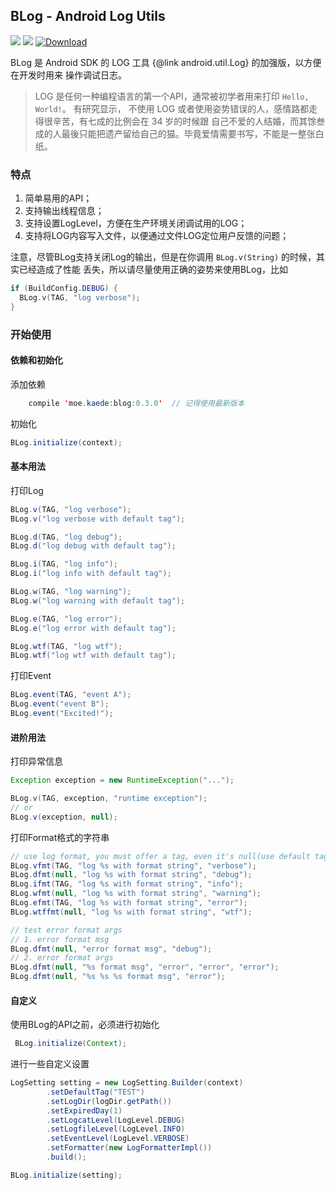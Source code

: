 ## BLog - Android Log Utils
[![](https://img.shields.io/hexpm/l/plug.svg)](#) [![](https://img.shields.io/badge/minSdk-9-brightgreen.svg)](#) [![Download](https://api.bintray.com/packages/kaedea/moe-studio/b-log/images/download.svg)](https://bintray.com/kaedea/moe-studio/b-log/_latestVersion)

BLog 是 Android SDK 的 LOG 工具 {@link android.util.Log} 的加强版，以方便在开发时用来
操作调试日志。

> LOG 是任何一种编程语言的第一个API，通常被初学者用来打印 `Hello, World!`。 有研究显示，
不使用 LOG 或者使用姿势错误的人，感情路都走得很辛苦，有七成的比例会在 34 岁的时候跟
自己不爱的人结婚，而其馀叁成的人最後只能把遗产留给自己的猫。毕竟爱情需要书写，不能是一整张白纸。


### 特点
 1. 简单易用的API；
 2. 支持输出线程信息；
 3. 支持设置LogLevel，方便在生产环境关闭调试用的LOG；
 4. 支持将LOG内容写入文件，以便通过文件LOG定位用户反馈的问题；

注意，尽管BLog支持关闭Log的输出，但是在你调用 `BLog.v(String)` 的时候，其实已经造成了性能
丢失，所以请尽量使用正确的姿势来使用BLog，比如
```java
if (BuildConfig.DEBUG) {
  BLog.v(TAG, "log verbose");
}
```


### 开始使用
#### 依赖和初始化
添加依赖
```java
    compile 'moe.kaede:blog:0.3.0'  // 记得使用最新版本
```
初始化
```java
BLog.initialize(context);
```

#### 基本用法
打印Log
```java
BLog.v(TAG, "log verbose");
BLog.v("log verbose with default tag");

BLog.d(TAG, "log debug");
BLog.d("log debug with default tag");

BLog.i(TAG, "log info");
BLog.i("log info with default tag");

BLog.w(TAG, "log warning");
BLog.w("log warning with default tag");

BLog.e(TAG, "log error");
BLog.e("log error with default tag");

BLog.wtf(TAG, "log wtf");
BLog.wtf("log wtf with default tag");
```

打印Event

```java
BLog.event(TAG, "event A");
BLog.event("event B");
BLog.event("Excited!");
```


#### 进阶用法
打印异常信息
```java
Exception exception = new RuntimeException("...");

BLog.v(TAG, exception, "runtime exception");
// or
BLog.v(exception, null);
```

打印Format格式的字符串
```java
// use log format, you must offer a tag, even it's null(use default tag)
BLog.vfmt(TAG, "log %s with format string", "verbose");
BLog.dfmt(null, "log %s with format string", "debug");
BLog.ifmt(TAG, "log %s with format string", "info");
BLog.wfmt(null, "log %s with format string", "warning");
BLog.efmt(TAG, "log %s with format string", "error");
BLog.wtffmt(null, "log %s with format string", "wtf");

// test error format args
// 1. error format msg
BLog.dfmt(null, "error format msg", "debug");
// 2. error format args
BLog.dfmt(null, "%s format msg", "error", "error", "error");
BLog.dfmt(null, "%s %s %s format msg", "error");
```


#### 自定义
使用BLog的API之前，必须进行初始化
```java
 BLog.initialize(Context);
```

进行一些自定义设置
```java
LogSetting setting = new LogSetting.Builder(context)
        .setDefaultTag("TEST")
        .setLogDir(logDir.getPath())
        .setExpiredDay(1)
        .setLogcatLevel(LogLevel.DEBUG)
        .setLogfileLevel(LogLevel.INFO)
        .setEventLevel(LogLevel.VERBOSE)
        .setFormatter(new LogFormatterImpl())
        .build();

BLog.initialize(setting);
```

